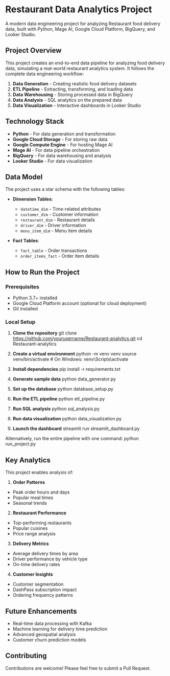 # Restaurant Data Analytics Project

A modern data engineering project for analyzing Restaurant food delivery data, built with Python, Mage AI, Google Cloud Platform, BigQuery, and Looker Studio.

## Project Overview

This project creates an end-to-end data pipeline for analyzing food delivery data, simulating a real-world restaurant analytics system. It follows the complete data engineering workflow:

1. **Data Generation** - Creating realistic food delivery datasets
2. **ETL Pipeline** - Extracting, transforming, and loading data
3. **Data Warehousing** - Storing processed data in BigQuery
4. **Data Analysis** - SQL analytics on the prepared data
5. **Data Visualization** - Interactive dashboards in Looker Studio

## Technology Stack

- **Python** - For data generation and transformation
- **Google Cloud Storage** - For storing raw data
- **Google Compute Engine** - For hosting Mage AI
- **Mage AI** - For data pipeline orchestration
- **BigQuery** - For data warehousing and analysis
- **Looker Studio** - For data visualization

## Data Model

The project uses a star schema with the following tables:

- **Dimension Tables**:
  - `datetime_dim` - Time-related attributes
  - `customer_dim` - Customer information
  - `restaurant_dim` - Restaurant details
  - `driver_dim` - Driver information
  - `menu_item_dim` - Menu item details

- **Fact Tables**:
  - `fact_table` - Order transactions
  - `order_items_fact` - Order item details

## How to Run the Project

### Prerequisites

- Python 3.7+ installed
- Google Cloud Platform account (optional for cloud deployment)
- Git installed

### Local Setup

1. **Clone the repository**
git clone https://github.com/yourusername/Restaurant-analytics.git
cd Restaurant-analytics

2. **Create a virtual environment**
python -m venv venv
source venv/bin/activate  # On Windows: venv\Scripts\activate

3. **Install dependencies**
pip install -r requirements.txt

4. **Generate sample data**
python data_generator.py

5. **Set up the database**
python database_setup.py

6. **Run the ETL pipeline**
python etl_pipeline.py

7. **Run SQL analysis**
python sql_analysis.py

8. **Run data visualization**
python data_visualization.py

9. **Launch the dashboard**
streamlit run streamlit_dashboard.py

Alternatively, run the entire pipeline with one command:
python run_project.py

## Key Analytics

This project enables analysis of:

1. **Order Patterns**
- Peak order hours and days
- Popular meal times
- Seasonal trends

2. **Restaurant Performance**
- Top-performing restaurants
- Popular cuisines
- Price range analysis

3. **Delivery Metrics**
- Average delivery times by area
- Driver performance by vehicle type
- On-time delivery rates

4. **Customer Insights**
- Customer segmentation
- DashPass subscription impact
- Ordering frequency patterns

## Future Enhancements

- Real-time data processing with Kafka
- Machine learning for delivery time prediction
- Advanced geospatial analysis
- Customer churn prediction models

## Contributing

Contributions are welcome! Please feel free to submit a Pull Request.



